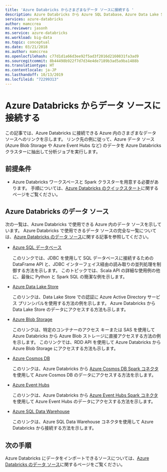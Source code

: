 ```yaml
---
title: 'Azure Databricks からさまざまなデータ ソースに接続する '
description: Azure Databricks から Azure SQL Database、Azure Data Lake Store、Blob Storage、Cosmos DB、Event Hubs、Azure SQL Data Warehouse に接続する方法について説明します。
services: azure-databricks
author: mamccrea
ms.reviewer: jasonh
ms.service: azure-databricks
ms.workload: big-data
ms.topic: conceptual
ms.date: 03/21/2018
ms.author: mamccrea
ms.openlocfilehash: c77d1d1a66d3ee92f5ad3f2016d2160831fa3ad9
ms.sourcegitcommit: 8b44498b922f7d7d34e4de7189b3ad5a9ba1488b
ms.translationtype: HT
ms.contentlocale: ja-JP
ms.lasthandoff: 10/13/2019
ms.locfileid: "72299313"
---
```

# <a name="connect-to-data-sources-from-azure-databricks"></a>Azure Databricks からデータ ソースに接続する

この記事では、Azure Databricks に接続できる Azure 内のさまざまなデータ ソースへのリンクを示します。 リンク先の例に従って、Azure データ ソース (Azure Blob Storage や Azure Event Hubs など) のデータを Azure Databricks クラスターに抽出して分析ジョブを実行します。 

## <a name="prerequisites"></a>前提条件

* Azure Databricks ワークスペースと Spark クラスターを用意する必要があります。 手順については、[Azure Databricks のクイックスタート](quickstart-create-databricks-workspace-portal.md)に関するページをご覧ください。

## <a name="data-sources-for-azure-databricks"></a>Azure Databricks のデータ ソース

次の一覧は、Azure Databricks で使用できる Azure 内のデータ ソースを示しています。 Azure Databricks で使用できるデータ ソースの完全な一覧については、[Azure Databricks のデータ ソース](https://docs.azuredatabricks.net/spark/latest/data-sources/index.html)に関する記事を参照してください。

- [Azure SQL データベース](https://docs.azuredatabricks.net/spark/latest/data-sources/sql-databases.html)

    このリンクでは、JDBC を使用して SQL データベースに接続するための DataFrame API と、JDBC インターフェイス経由の読み取りの並列処理を制御する方法を示します。 このトピックでは、Scala API の詳細な使用例の他に、最後に Python と Spark SQL の簡潔な例を示します。
- [Azure Data Lake Store](https://docs.azuredatabricks.net/spark/latest/data-sources/azure/azure-datalake-gen2.html)

    このリンクは、Data Lake Store での認証に Azure Active Directory サービス プリンシパルを使用する方法の例を示します。 Azure Databricks から Data Lake Store のデータにアクセスする方法も示します。

- [Azure Blob Storage](https://docs.azuredatabricks.net/spark/latest/data-sources/azure/azure-storage.html)

    このリンクは、特定のコンテナーのアクセス キーまたは SAS を使用して Azure Databricks から Azure Blob ストレージに直接アクセスする方法の例を示します。 このリンクでは、RDD API を使用して Azure Databricks から Azure Blob Storage にアクセスする方法も示します。

- [Azure Cosmos DB](https://docs.azuredatabricks.net/spark/latest/data-sources/azure/cosmosdb-connector.html)

    このリンクは、Azure Databricks から [Azure Cosmos DB Spark コネクタ](https://github.com/Azure/azure-cosmosdb-spark)を使用して Azure Cosmos DB のデータにアクセスする方法を示します。

- [Azure Event Hubs](https://docs.azuredatabricks.net/spark/latest/data-sources/azure/eventhubs-connector.html)

    このリンクは、Azure Databricks から [Azure Event Hubs Spark コネクタ](https://github.com/Azure/azure-event-hubs-spark)を使用して Azure Event Hubs のデータにアクセスする方法を示します。

- [Azure SQL Data Warehouse](https://docs.azuredatabricks.net/spark/latest/data-sources/azure/sql-data-warehouse.html)

    このリンクは、Azure SQL Data Warehouse コネクタを使用して Azure Databricks から接続する方法を示します。
    

## <a name="next-steps"></a>次の手順

Azure Databricks にデータをインポートできるソースについては、[Azure Databricks のデータ ソース](https://docs.azuredatabricks.net/spark/latest/data-sources/index.html#)に関するページをご覧ください。


